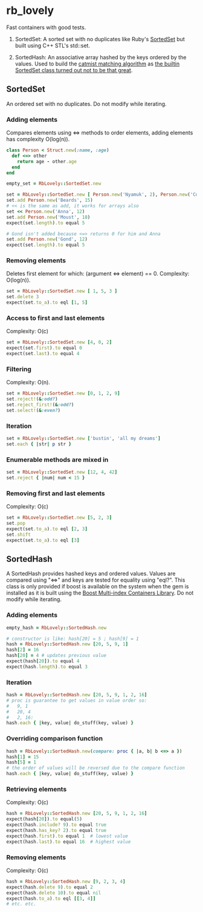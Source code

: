 # rb\_lovely

Fast containers with good tests.

1. SortedSet: A sorted set with no duplicates like Ruby's [SortedSet](http://ruby-doc.org/stdlib-1.9.3/libdoc/set/rdoc/SortedSet.html) but built using C++ STL's std::set.

2. SortedHash: An associative array hashed by the keys ordered by the values. Used to build the [catmist matching algorithm](http://catmist.com) as [the builtin SortedSet class turned out not to be that great](http://architecturalatrocities.com/post/23659800703/the-ruby-standard-library-is-a-disgracene).

## SortedSet

An ordered set with no duplicates. Do not modify while iterating.

### Adding elements
Compares elements using <=> methods to order elements, adding elements has complexity O(log(n)).
```ruby
class Person < Struct.new(:name, :age)
  def <=> other
    return age - other.age
  end
end

empty_set = RbLovely::SortedSet.new

set = RbLovely::SortedSet.new [ Person.new('Nyamuk', 2), Person.new('Cold Rain', 9999) ]
set.add Person.new('Beards', 15)
# << is the same as add, it works for arrays also
set << Person.new('Anna', 12)
set.add Person.new('Moust', 18)
expect(set.length).to equal 5

# Gond isn't added because <=> returns 0 for him and Anna
set.add Person.new('Gond', 12)
expect(set.length).to equal 5
```

### Removing elements

Deletes first element for which: (argument <=> element) == 0. Complexity: O(log(n)).
```ruby
set = RbLovely::SortedSet.new [ 1, 5, 3 ]
set.delete 3
expect(set.to_a).to eql [1, 5]
```

### Access to first and last elements
Complexity: O(c)
```ruby
set = RbLovely::SortedSet.new [4, 0, 2]
expect(set.first).to equal 0
expect(set.last).to equal 4
```

### Filtering
Complexity: O(n).
```ruby
set = RbLovely::SortedSet.new [0, 1, 2, 9]
set.reject!(&:odd?)
set.reject_first!(&:odd?)
set.select!(&:even?)
```

### Iteration
```ruby
set = RbLovely::SortedSet.new ['bustin', 'all my dreams']
set.each { |str| p str }
```

### Enumerable methods are mixed in
```ruby
set = RbLovely::SortedSet.new [12, 4, 42]
set.reject { |num| num < 15 }
```

### Removing first and last elements
Complexity: O(c)
```ruby
set = RbLovely::SortedSet.new [5, 2, 3]
set.pop
expect(set.to_a).to eql [2, 3]
set.shift
expect(set.to_a).to eql [3]
```

## SortedHash
A SortedHash provides hashed keys and ordered values. Values are compared using "<=>" and keys are tested for equality using "eql?". This class is only provided if boost is available on the system when the gem is installed as it is built using the [Boost Multi-index Containers Library](http://www.boost.org/doc/libs/1_56_0/libs/multi_index/doc/index.html). Do not modify while iterating.

### Adding elements
```ruby
empty_hash = RbLovely::SortedHash.new

# constructor is like: hash[20] = 5 ; hash[9] = 1
hash = RbLovely::SortedHash.new [20, 5, 9, 1]
hash[2] = 16
hash[20] = 4 # updates previous value
expect(hash[20]).to equal 4
expect(hash.length).to equal 3
```

### Iteration
```ruby
hash = RbLovely::SortedHash.new [20, 5, 9, 1, 2, 16]
# proc is guarantee to get values in value order so:
#   9, 1
#   20, 4
#   2, 16:
hash.each { |key, value| do_stuff(key, value) }
```

### Overriding comparison function
```ruby
hash = RbLovely::SortedHash.new(compare: proc { |a, b| b <=> a })
hash[1] = 15
hash[5] = 1
# the order of values will be reversed due to the compare function
hash.each { |key, value| do_stuff(key, value) }
```

### Retrieving elements
Complexity: O(c)
```ruby
hash = RbLovely::SortedHash.new [20, 5, 9, 1, 2, 16]
expect(hash[20]).to equal(5)
expect(hash.include? 9).to equal true
expect(hash.has_key? 2).to equal true
expect(hash.first).to equal 1  # lowest value
expect(hash.last).to equal 16  # highest value
```

### Removing elements
Complexity: O(c)
```ruby
hash = RbLovely::SortedHash.new [9, 2, 3, 4]
expect(hash.delete 9).to equal 2
expect(hash.delete 10).to equal nil
expect(hash.to_a).to eql [[3, 4]]
# etc. etc.
```


